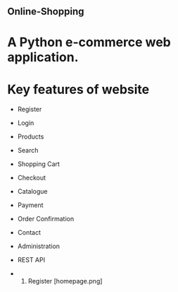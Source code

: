 ## Online-Shopping
# A Python e-commerce web application.

# Key features of website
- Register
- Login
- Products
- Search
- Shopping Cart
- Checkout
- Catalogue
- Payment
- Order Confirmation
- Contact
- Administration
- REST API


- 1) Register
[homepage.png]


